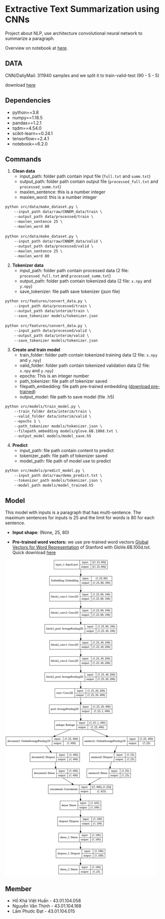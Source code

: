 
# Extractive Text Summarization using CNNs
Project about NLP, use architecture convolutional neural network to summarize a paragraph.

Overview on notebook at [here](notebooks/Extractive_Paragraph_Summarization.ipynb).

## DATA
CNN/DaliyMail: 311940 samples and we split it to train-valid-test (90 - 5 - 5)

download [here](https://drive.google.com/drive/folders/1O9NyQjMZC3D5Cr4OzB6NdrLQpHSgGZD4?usp=sharing)

## Dependencies
- python==3.8
- numpy==1.18.5
- pandas==1.2.1
- tqdm==4.54.0
- scikit-learn==0.24.1
- tensorflow==2.4.1
- notebook==6.2.0

## Commands

1. **Clean data**
	- input_path: folder path contain input file (`full.txt` and `summ.txt`)
	- output_path: folder path contain output file (`processed_full.txt` and `processed_summ.txt`)
	- maxlen_sentence: this is a number integer
	- maxlen_word: this is a number integer
```
python src/data/make_dataset.py \
	--input_path data/raw/CNNDM_data/train \
	--output_path data/processed/train \
	--maxlen_sentence 25 \
	--maxlen_word 80

python src/data/make_dataset.py \
	--input_path data/raw/CNNDM_data/valid \
	--output_path data/processed/valid \
	--maxlen_sentence 25 \
	--maxlen_word 80
```

2. **Tokenizer data**
	- input_path: folder path contain processed data (2 file: `processed_full.txt` and `processed_summ.txt`)
	- output_path: folder path contain tokenized data (2 file: `x.npy` and `y.npy`)
	- save_tokenizer: file path save tokenizer (json file)
```
python src/features/convert_data.py \
	--input_path data/processed/train \
	--output_path data/interim/train \
	--save_tokenizer models/tokenizer.json

python src/features/convert_data.py \
	--input_path data/processed/valid \
	--output_path data/interim/valid \
	--save_tokenizer models/tokenizer.json
```
	
3. **Create and train model**
	- train_folder: folder path contain tokenized training data (2 file: `x.npy` and `y.npy`)
	- valid_folder: folder path contain tokenized validation data (2 file: `x.npy` and `y.npy`)
	- epochs: This is an integer number
	- path_tokenizer: file path of tokenizer saved
	- filepath_embedding: file path pre-trained embedding ([download pre-trained](#model))
	- output_model: file path to save model (file .h5)
```	
python src/models/train_model.py \
	--train_folder data/interim/train \
	--valid_folder data/interim/valid \
	--epochs 1 \
	--path_tokenizer models/tokenizer.json \
	--filepath_embedding models/glove.6B.100d.txt \
	--output_model models/model_save.h5 
```

4. **Predict**
	- input_path: file path contain content to predict
	- tokenizer_path: file path of tokenizer saved
	- model_path: file path of model use to predict
```
python src/models/predict_model.py \
	--input_path data/raw/demo_predict.txt \
	--tokenizer_path models/tokenizer.json \
	--model_path models/model_trained.h5
```

## Model
This model with inputs is a paragraph that has multi-sentence. The maximum sentences for inputs is 25 and the limit for words is 80 for each sentence.

- **Input shape**: (None, 25, 80)

- **Pre-trained word vectors:** we use pre-trained word vectors [Global Vectors for Word Representation](https://nlp.stanford.edu/projects/glove/) of Stanford with GloVe.6B.100d.txt. Quick download [here](https://drive.google.com/file/d/1MkaPqIFhrYVUot_x_8ks26GxxZxj4Gls/view?usp=sharing)

[![Architecture model](models/plot_model.png "Architecture model")](models/plot_model.png)

## Member
- Hồ Khả Việt Huấn - 43.01.104.058
- Nguyễn Văn Thịnh - 43.01.104.168
- Lâm Phước Đạt - 43.01.104.015